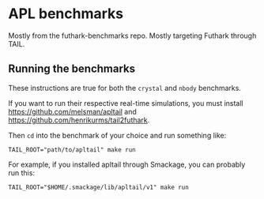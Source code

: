# APL benchmarks

Mostly from the futhark-benchmarks repo.  Mostly targeting Futhark
through TAIL.


## Running the benchmarks

These instructions are true for both the `crystal` and `nbody`
benchmarks.

If you want to run their respective real-time simulations, you must
install https://github.com/melsman/apltail and
https://github.com/henrikurms/tail2futhark.

Then `cd` into the benchmark of your choice and run something like:

```
TAIL_ROOT="path/to/apltail" make run
```

For example, if you installed apltail through Smackage, you can probably
run this:

```
TAIL_ROOT="$HOME/.smackage/lib/apltail/v1" make run
```

